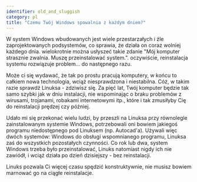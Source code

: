 ```yaml
---
identifier: old_and_sluggish
category: pl
title: "Czemu Twój Windows spowalnia z każdym dniem?"
---
```


W system Windows wbudowanych jest wiele przestarzałych i źle
zaprojektowanych podsystemów, co sprawia, że działa on coraz wolniej
każdego dnia. wielokrotnie można usłyszeć takie zdanie "Mój komputer
strasznie zwalnia. Muszę przeinstalować system.". oczywiście,
reinstalacja systemu rozwiązuje problem... do następnego razu.

Może ci się wydawać, że tak po prostu pracują komputery, w końcu to
całkiem nowa technologia, wciąż niesprawdzona i niestabilna. Cóż, w takim
razie sprawdź Linuksa - zdziwisz się. Za pięć lat, Twój komputer będzie
tak samo szybki jak w dniu instalacji, nie wspominając o braku problemów
z wirusami, trojanami, robakami internetowymi itp., które i tak zmusiłyby
Cię do reinstalacji prędzej czy później.

Udało mi się przekonać wielu ludzi, by przeszli na Linuksa przy
równolegle zainstalowanym systemie Windows, potrzebowali oni bowiem jakiegoś
programu niedostępnego pod Linuksem (np. Autocad'a). Używali więc dwóch
systemów: Windows do obsługi wspomnianego programu, Linuksa zaś do
wszystkich pozostałych czynności. Co rok lub dwa, system Windows trzeba
było przeinstalować, Linuks natomiast nigdy ich nie zawiódł, i wciąż działa
po dzień dzisiejszy - bez reinstalacji.

Linuks pozwala Ci więcej czasu spędzić konstruktywnie, nie musisz
bowiem marnować go na ciągłe reinstalacje.



